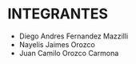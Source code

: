 # INTEGRANTES

- Diego Andres Fernandez Mazzilli
- Nayelis Jaimes Orozco
- Juan Camilo Orozco Carmona 